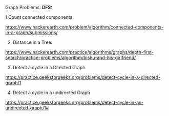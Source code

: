 Graph Problems: 
<b>DFS: </b>


1.Count connected components

https://www.hackerearth.com/problem/algorithm/connected-components-in-a-graph/submissions/

2. Distance in a Tree:

https://www.hackerearth.com/practice/algorithms/graphs/depth-first-search/practice-problems/algorithm/bishu-and-his-girlfriend/

3. Detect a cycle in a Directed Graph

https://practice.geeksforgeeks.org/problems/detect-cycle-in-a-directed-graph/1

4. Detect a cycle in a undirected Graph

https://practice.geeksforgeeks.org/problems/detect-cycle-in-an-undirected-graph/1#

